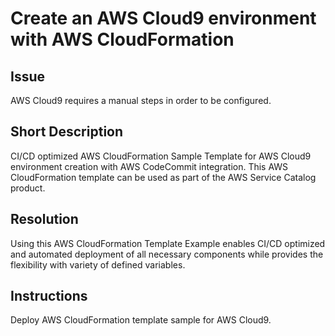 # Create an AWS Cloud9 environment with AWS CloudFormation

## Issue
AWS Cloud9 requires a manual steps in order to be configured.

## Short Description
CI/CD optimized AWS CloudFormation Sample Template for AWS Cloud9 environment creation with AWS CodeCommit integration. This AWS CloudFormation template can be used as part of the AWS Service Catalog product.

## Resolution
Using this AWS CloudFormation Template Example enables CI/CD optimized and automated deployment of all necessary components while provides the flexibility with variety of defined variables.  

## Instructions

Deploy AWS CloudFormation template sample for AWS Cloud9.
